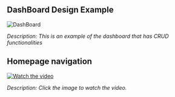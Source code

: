 ## DashBoard Design Example
![DashBoard](https://github.com/user-attachments/assets/0ed1c9f4-30bb-4bcc-827e-693a9821afa8)

*Description: This is an example of the dashboard that has CRUD functionalities* 

## Homepage navigation
[![Watch the video](https://img.youtube.com/vi/KXRWE_4fH4k/0.jpg)](https://youtu.be/KXRWE_4fH4k)

*Description: Click the image to watch the video.*

